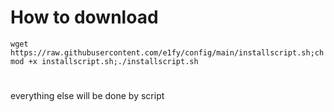 # How to download
```wget https://raw.githubusercontent.com/e1fy/config/main/installscript.sh;chmod +x installscript.sh;./installscript.sh```
# 
everything else will be done by script

